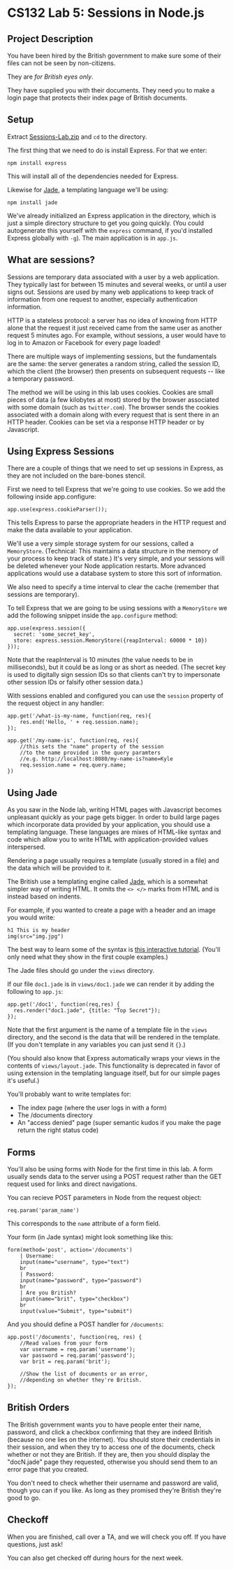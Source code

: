 CS132 Lab 5: Sessions in Node.js
================================

Project Description
-------------------
You have been hired by the British government to make sure some of 
their files can not be seen by non-citizens.

They are *for British eyes only*.

They have supplied you with their documents. They need you to
make a login page that protects their index page of
British documents.

Setup
------
Extract [Sessions-Lab.zip](http://cs.brown.edu/courses/cs132/labs/Sessions-Lab.zip) and `cd` to the directory.

The first thing that we need to do is install Express. For that we enter: 

```
npm install express
```

This will install all of the dependencies needed for Express.

Likewise for <a href="http://jade-lang.com/">Jade</a>, a templating language we'll be using:

```
npm install jade
```

We've already initialized an Express application in the directory,
which is just a simple directory structure to get you going
quickly. (You could autogenerate this yourself with the `express` command,
if you'd installed Express globally with `-g`).
The main application is in `app.js`.

What are sessions?
-----------------
Sessions are temporary data associated with a user by a web application.
They typically last for between 15 minutes and several weeks, or until a user signs out.
Sessions are used by many web applications to keep track of
information from one request to another, especially authentication information.

HTTP is a stateless protocol: a server has no idea of knowing from
HTTP alone that the request it just received came from the same user as another request
5 minutes ago. For example, without sessions, a user would have to log in
to Amazon or Facebook for every page loaded!

There are multiple ways of implementing sessions, but the fundamentals are
the same: the server generates a random string, called the session ID, which
the client (the browser) then presents on subsequent requests -- like a temporary
password.

The method we will be using in this lab uses cookies.
Cookies are small pieces of data (a few kilobytes at most)
stored by the browser associated with some domain (such as `twitter.com`).
The browser sends the cookies associated with a domain along with
every request that is sent there in an HTTP header. Cookies
can be set via a response HTTP header or by Javascript.


Using Express Sessions
----------------
There are a couple of things that we need to set up sessions in Express,
as they are not included on the bare-bones stencil.

First we need to tell Express that we're going to use cookies.
So we add the following inside app.configure:

```
app.use(express.cookieParser());
```

This tells Express to parse the appropriate headers in the HTTP
request and make the data available to your application.

We'll use a very simple storage system for our sessions, called
a `MemoryStore`. (Technical: This maintains a data structure in the memory
of your process to keep track of state.) It's very simple, and
your sessions will be deleted whenever your Node application restarts.
More advanced applications would use
a database system to store this sort of information.

We also need to specify a time interval to clear the cache (remember that sessions are
temporary). 

To tell Express that we are going to be using sessions with a `MemoryStore`
we add the following snippet inside the `app.configure` method:

```
app.use(express.session({
  secret: 'some_secret_key',
  store: express.session.MemoryStore({reapInterval: 60000 * 10})
}));
```

Note that the reapInterval is 10 minutes (the value needs to be in milliseconds),
but it could be as long or as short as needed. (The secret key is used
to digitally sign session IDs so that clients can't try to impersonate other
session IDs or falsify other session data.)

With sessions enabled and configured you can use the `session`
property of the request object in any handler:

```
app.get('/what-is-my-name, function(req, res){
    res.end('Hello, ' + req.session.name);
});

app.get('/my-name-is', function(req, res){
	//this sets the "name" property of the session
	//to the name provided in the query paramters
	//e.g. http://localhost:8080/my-name-is?name=Kyle
	req.session.name = req.query.name;
})
```

Using Jade
-----

As you saw in the Node lab, writing HTML pages with Javascript becomes
unpleasant quickly as your page gets bigger. In order to build large
pages which incorporate data provided by your application, you should
use a templating language. These languages are mixes of HTML-like syntax
and code which allow you to write HTML with application-provided values
interspersed.

Rendering a page usually requires a template (usually stored in a file) and the data
which will be provided to it.

The British use a templating engine called <a href="http://jade-lang.com/">Jade</a>,
which is a somewhat simpler way of writing HTML. It omits the `<> </>` marks from
HTML and is instead based on indents.

For example, if you wanted to create a page with a header and an image you would write:

```
h1 This is my header
img(src="img.jpg")
```

The best way to learn some of the syntax is [this interactive
tutorial](http://naltatis.github.com/jade-syntax-docs/). (You'll
only need what they show in the first couple examples.)

The Jade files should go under the `views` directory.

If our file `doc1.jade` is in `views/doc1.jade` we can render it by adding the following to `app.js`:

```
app.get('/doc1', function(req,res) {
  res.render("doc1.jade", {title: "Top Secret"});
});
```

Note that the first argument is the name of a template file in the `views`
directory, and the second is the data that will be rendered in the template.
(If you don't template in any variables you can just send it `{}`.)

(You should also know that Express automatically wraps your views in
the contents of `views/layout.jade`. This functionality is deprecated in
favor of using extension in the templating language itself, but
for our simple pages it's useful.)

You'll probably want to write templates for:

* The index page (where the user logs in with a form)
* The /documents directory
* An "access denied" page (super semantic kudos if you make the page return the right status code)

Forms
-----

You'll also be using forms with Node for the first time
in this lab. A form usually sends data to the server
using a POST request rather than the GET request
used for links and direct navigations.

You can recieve POST parameters in Node from the request object:

```
req.param('param_name')
```

This corresponds to the `name` attribute of a form field.

Your form (in Jade syntax) might look something like this:

```
form(method='post', action='/documents')
    | Username:
    input(name="username", type="text")
    br
    | Password: 
    input(name="password", type="password")
    br
    | Are you British?
    input(name="brit", type="checkbox")
    br
    input(value="Submit", type="submit")
```

And you should define a POST handler for `/documents`:

```
app.post('/documents', function(req, res) {
    //Read values from your form
    var username = req.param('username');
    var password = req.param('password');
    var brit = req.param('brit');

    //Show the list of documents or an error,
    //depending on whether they're British.
});
```

British Orders
---------------
The British government wants you to have people enter their name, password,
and click a checkbox confirming that they are indeed British (because no one lies on the internet).
You should store their credentials in their session, and when they try to access one 
of the documents, check whether or not they are British. If they are,
then you should display the "docN.jade" page they requested, otherwise you should
send them to an error page that you created.

You don't need to check whether their username and password are valid, though you
can if you like. As long as they promised they're British they're good to go.

Checkoff
-------------
When you are finished, call over a TA, and we will check you off. If you have questions, just ask! 

You can also get checked off during hours for the next week.
